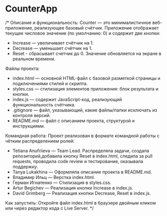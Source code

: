 # CounterApp
/*
Описание и функциональность:
Counter — это минималистичное веб-приложение, реализующее базовый счётчик.
Приложение отображает текущее числовое значение (по умолчанию: 0) и содержит две кнопки:
- Increase — увеличивает счётчик на 1.
- Decrease — уменьшает счётчик на 1.
- Reset - сбрасывает счетчик до 0.
Значение обновляется на экране в реальном времени.

Файлы проекта:
- index.html — основной HTML-файл с базовой разметкой страницы и подключениями стилей и скрипта.
- styles.css — стилизация элементов приложения: блок результата и кнопки.
- index.js — содержит JavaScript-код, реализующий функциональность счётчика.
- .gitignore — файл, указывающий, какие файлы/папки исключать из контроля версий.
- README.md — файл с описанием проекта, структурой и инструкциями.

Командная работа:
Проект реализован в формате командной работы с чётким распределением ролей:

- Tetiana Anufriieva — Team Lead. Распределяла задачи, создала репозиторий,добавила кнопку Reset в index.html, следила за pull requests, проводила code review и тестирование, оказывала поддержку.
- Tanya Lukakhina — Оформляла описание проекта в README.md.
- Владимир Ильц — Верстка index.html.
- Герман Игнатенко — Стилизация в styles.css.
- Artur Begichev — Реализация кнопки Increase в index.js.
- David Grimberg — Реализация кнопки Decrease, Reset в index.js.

Как запустить:
 Откройте файл index.html в браузере двойным кликом или через редактор кода с Live Server.
*/

